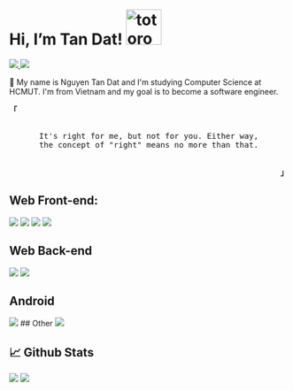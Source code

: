 # Hi, I’m Tan Dat!   <img src="https://emoji.gg/assets/emoji/9085-totoro.png" width="64px" height="64px" alt="totoro">
<a href=https://www.linkedin.com/in/nguyentandat201///> <img src="https://img.shields.io/badge/-LinkedIn-0e76a8?style=plastic&logo=linkedIn"> </a> <img src="https://komarev.com/ghpvc/?username=nguyentandat201&color=blue">

👨 My name is Nguyen Tan Dat and I'm studying Computer Science at HCMUT. I'm from Vietnam and my goal is to become a software engineer.

<p align="left"><strong><samp>「</samp></strong></p>
    <p align="center">
        <samp><br>
        It's right for me, but not for you. Either way,<br>
        the concept of "right" means no more than that.<br>
        </samp><br>
    </p>
<p align="right"><strong><samp>」</samp></strong></p>

## Web Front-end:
<img src="https://img.shields.io/badge/react-%2320232a.svg?style=for-the-badge&logo=react&logoColor=%2361DAFB">  <img src="https://img.shields.io/badge/javascript-%23323330.svg?style=for-the-badge&logo=javascript&logoColor=%23F7DF1E">   <img src="https://img.shields.io/badge/html5-%23E34F26.svg?style=for-the-badge&logo=html5&logoColor=white"> <img src="https://img.shields.io/badge/css3-%231572B6.svg?style=for-the-badge&logo=css3&logoColor=white">

## Web Back-end
<img src="https://img.shields.io/badge/express.js-%23404d59.svg?style=for-the-badge&logo=express&logoColor=%2361DAFB"> <img src="https://img.shields.io/badge/node.js-6DA55F?style=for-the-badge&logo=node.js&logoColor=white"> 
## Android
<img src="https://img.shields.io/badge/Kotlin-%231572B6.svg?style=for-the-badge&logo=kotlin&logoColor=white">
## Other
<img src="https://img.shields.io/badge/c++-%2300599C.svg?style=for-the-badge&logo=c%2B%2B&logoColor=white">

## 📈 Github Stats


<img src="https://github-readme-stats.vercel.app/api?username=Jinnux263&theme=tokyolight&show_icons=true&count_private=true">
<img src="https://github-readme-stats.vercel.app/api/top-langs/?username=Jinnux263&theme=tokyolight&layout=compact&langs_count=6">


